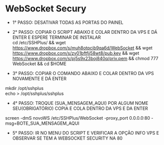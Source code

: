 # WebSocket Secury
* 1° PASSO: DESATIVAR TODAS AS PORTAS DO PAINEL <br>
* 2° PASSO: COPIAR O SCRIPT ABAIXO E COLAR DENTRO DA VPS E DÁ ENTER E ESPERE TERMINAR DE INSTALAR<br>
cd /etc/SSHPlus/ && wget https://www.dropbox.com/s/muh8otpcjb9qa6d/WebSocket && wget https://www.dropbox.com/s/zv01bftfjj58wt8/pub.key && wget https://www.dropbox.com/s/pj5s9x23boj840q/priv.pem && chmod 777 WebSocket && cd $HOME<br>

* 3° PASSO: COPIAR O COMANDO ABAIXO E COLAR DENTRO DA VPS NOVAMENTE E DÁ ENTER<br>

mkdir /opt/sshplus<br>
echo > /opt/sshplus/sshplus<br>

* 4° PASSO: TROQUE (SUA_MENSAGEM_AQUI) POR ALGUM NOME SEU(OBRIGATÓRIO) COPIA E COLA DENTRO DA VPS E DA ENTER<br>

screen -dmS novoWS /etc/SSHPlus/WebSocket -proxy_port 0.0.0.0:80 -msg=BOTE_SUA_MENSAGEM_AQUI<br>

* 5° PASSO: IR NO MENU DO SCRIPT E VERIFICAR A OPÇÃO INFO VPS E OBSERVAR SE TEM A WEBSOCKET SECURITY NA 80<br>
